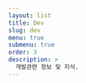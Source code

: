 ```yaml
---
layout: list
title: Dev
slug: dev
menu: true
submenu: true
order: 3
description: >
  개발관련 정보 및 지식.  
---
```

